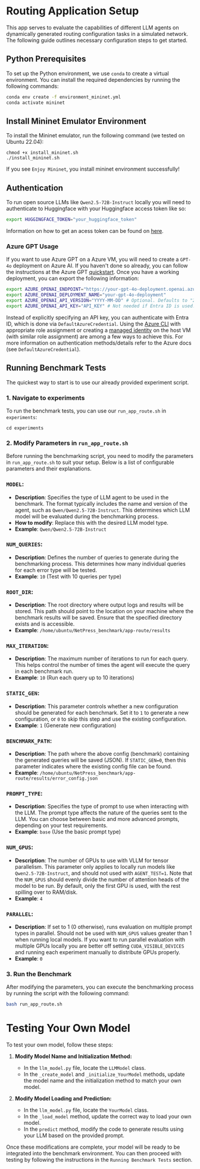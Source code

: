 # Routing Application Setup

This app serves to evaluate the capabilities of different LLM agents on dynamically generated routing configuration tasks in a simulated network. The following guide outlines necessary configuration steps to get started.

## Python Prerequisites

To set up the Python environment, we use `conda` to create a virtual environment. You can install the required dependencies by running the following commands:

```bash
conda env create -f environment_mininet.yml
conda activate mininet
```

## Install Mininet Emulator Environment
To install the Mininet emulator, run the following command (we tested on Ubuntu 22.04):

```
chmod +x install_mininet.sh
./install_mininet.sh
```

If you see `Enjoy Mininet`, you install mininet environment successfully!

## Authentication
To run open source LLMs like `Qwen2.5-72B-Instruct` locally you will need to authenticate to Huggingface with your Huggingface access token like so:
```bash
export HUGGINGFACE_TOKEN="your_huggingface_token"
```
Information on how to get an acess token can be found on [here](https://huggingface.co/docs/hub/en/security-tokens).

### Azure GPT Usage
If you want to use Azure GPT on a Azure VM, you will need to create a `GPT-4o` deployment on Azure AI. If you haven't done so already, you can follow the instructions at the Azure GPT [quickstart](https://learn.microsoft.com/en-us/azure/ai-services/openai/chatgpt-quickstart?tabs=keyless%2Ctypescript-keyless%2Cpython-new%2Cbash&pivots=programming-language-python). Once you have a working deployment, you can export the following information:
```bash
export AZURE_OPENAI_ENDPOINT="https://your-gpt-4o-deployment.openai.azure.com/"
export AZURE_OPENAI_DEPLOYMENT_NAME="your-gpt-4o-deployment"
export AZURE_OPENAI_API_VERSION="YYYY-MM-DD" # Optional. Defaults to "2024-10-01".
export AZURE_OPENAI_API_KEY="API_KEY" # Not needed if Entra ID is used.
```
Instead of explicitly specifying an API key, you can authenticate with Entra ID, which is done via `DefaultAzureCredential`. Using the [Azure CLI](https://learn.microsoft.com/en-us/azure/ai-services/openai/how-to/managed-identity) with appropriate role assignment or creating a [managed identity](https://learn.microsoft.com/en-us/entra/identity/managed-identities-azure-resources/how-to-configure-managed-identities?pivots=qs-configure-portal-windows-vm) on the host VM (with similar role assignment) are among a few ways to achieve this. For more information on authentication methods/details refer to the Azure docs (see `DefaultAzureCredential`).

## Running Benchmark Tests

The quickest way to start is to use our already provided experiment script.

### 1. Navigate to experiments
To run the benchmark tests, you can use our `run_app_route.sh` in `experiments`:
```
cd experiments
```
### 2. Modify Parameters in `run_app_route.sh`

Before running the benchmarking script, you need to modify the parameters in `run_app_route.sh` to suit your setup.  Below is a list of configurable parameters and their explanations.

### `MODEL`:
- **Description**: Specifies the type of LLM agent to be used in the benchmark. The format typically includes the name and version of the agent, such as `Qwen/Qwen2.5-72B-Instruct`. This determines which LLM model will be evaluated during the benchmarking process.
- **How to modify**: Replace this with the desired LLM model type.
- **Example**: `Qwen/Qwen2.5-72B-Instruct`

### `NUM_QUERIES`:
- **Description**: Defines the number of queries to generate during the benchmarking process. This determines how many individual queries for each error type will be tested.
- **Example**: `10` (Test with 10 queries per type)

### `ROOT_DIR`:
- **Description**: The root directory where output logs and results will be stored. This path should point to the location on your machine where the benchmark results will be saved. Ensure that the specified directory exists and is accessible.
- **Example**: `/home/ubuntu/NetPress_benchmark/app-route/results`

### `MAX_ITERATION`:
- **Description**: The maximum number of iterations to run for each query. This helps control the number of times the agent will execute the query in each benchmark run. 
- **Example**: `10` (Run each query up to 10 iterations)

### `STATIC_GEN`:
- **Description**: This parameter controls whether a new configuration should be generated for each benchmark. Set it to `1` to generate a new configuration, or `0` to skip this step and use the existing configuration.
- **Example**: `1` (Generate new configuration)

### `BENCHMARK_PATH`:
- **Description**: The path where the above config (benchmark) containing the generated queries will be saved (JSON). If `STATIC_GEN=0`, then this parameter indicates where the existing config file can be found.
- **Example**: `/home/ubuntu/NetPress_benchmark/app-route/results/error_config.json`

### `PROMPT_TYPE`:
- **Description**: Specifies the type of prompt to use when interacting with the LLM. The prompt type affects the nature of the queries sent to the LLM. You can choose between basic and more advanced prompts, depending on your test requirements.
- **Example**: `base` (Use the basic prompt type)

### `NUM_GPUS`:
- **Description**: The number of GPUs to use with VLLM for tensor parallelism. This parameter only applies to locally run models like `Qwen2.5-72B-Instruct`, and should not used with `AGENT_TEST=1`. Note that the `NUM_GPUS` should evenly divide the number of attention heads of the model to be run. By default, only the first GPU is used, with the rest spilling over to RAM/disk.
- **Example**: `4`

### `PARALLEL`:
- **Description**: If set to 1 (0 otherwise), runs evaluation on multiple prompt types in parallel. Should not be used with `NUM_GPUS` values greater than 1 when running local models. If you want to run parallel evaluation with multiple GPUs locally you are better off setting `CUDA_VISIBLE_DEVICES` and running each experiment manually to distribute GPUs properly. 
- **Example**: `0`

### 3. Run the Benchmark
After modifying the parameters, you can execute the benchmarking process by running the script with the following command:
```bash
bash run_app_route.sh
```
# Testing Your Own Model

To test your own model, follow these steps:

1. **Modify Model Name and Initialization Method:**
   - In the `llm_model.py` file, locate the `LLMModel` class. 
   - In the `_create_model` and `_initialize_YourModel` methods, update the model name and the initialization method to match your own model.

2. **Modify Model Loading and Prediction:**
   - In the `llm_model.py` file, locate the `YourModel` class.
   - In the `_load_model` method, update the correct way to load your own model.
   - In the `predict` method, modify the code to generate results using your LLM based on the provided prompt.

Once these modifications are complete, your model will be ready to be integrated into the benchmark environment. You can then proceed with testing by following the instructions in the `Running Benchmark Tests` section.
